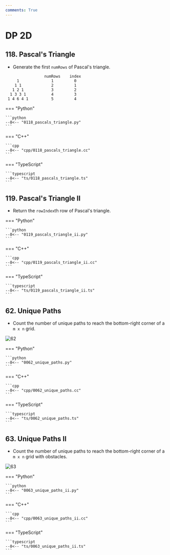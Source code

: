 ```yaml
---
comments: True
---
```


# DP 2D

## 118. Pascal's Triangle

-   Generate the first `numRows` of Pascal's triangle.

```plaintext
                 numRows    index
     1              1         0
    1 1             2         1
   1 2 1            3         2
  1 3 3 1           4         3
 1 4 6 4 1          5         4
```

=== "Python"

    ```python
    --8<-- "0118_pascals_triangle.py"
    ```

=== "C++"

    ```cpp
    --8<-- "cpp/0118_pascals_triangle.cc"
    ```

=== "TypeScript"

    ```typescript
    --8<-- "ts/0118_pascals_triangle.ts"
    ```

## 119. Pascal's Triangle II

-   Return the `rowIndex`th row of Pascal's triangle.

=== "Python"

    ```python
    --8<-- "0119_pascals_triangle_ii.py"
    ```

=== "C++"

    ```cpp
    --8<-- "cpp/0119_pascals_triangle_ii.cc"
    ```

=== "TypeScript"

    ```typescript
    --8<-- "ts/0119_pascals_triangle_ii.ts"
    ```

## 62. Unique Paths

-   Count the number of unique paths to reach the bottom-right corner of a `m x n` grid.

![62](https://assets.leetcode.com/uploads/2018/10/22/robot_maze.png)

=== "Python"

    ```python
    --8<-- "0062_unique_paths.py"
    ```

=== "C++"

    ```cpp
    --8<-- "cpp/0062_unique_paths.cc"
    ```

=== "TypeScript"

    ```typescript
    --8<-- "ts/0062_unique_paths.ts"
    ```

## 63. Unique Paths II

-   Count the number of unique paths to reach the bottom-right corner of a `m x n` grid with obstacles.

![63](https://assets.leetcode.com/uploads/2020/11/04/robot1.jpg)

=== "Python"

    ```python
    --8<-- "0063_unique_paths_ii.py"
    ```

=== "C++"

    ```cpp
    --8<-- "cpp/0063_unique_paths_ii.cc"
    ```

=== "TypeScript"

    ```typescript
    --8<-- "ts/0063_unique_paths_ii.ts"
    ```
